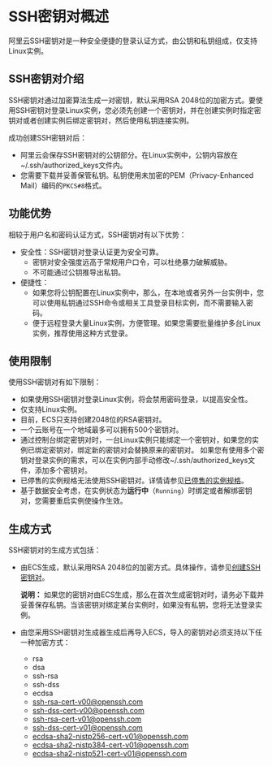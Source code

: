 # SSH密钥对概述

阿里云SSH密钥对是一种安全便捷的登录认证方式，由公钥和私钥组成，仅支持Linux实例。

## SSH密钥对介绍

SSH密钥对通过加密算法生成一对密钥，默认采用RSA 2048位的加密方式。要使用SSH密钥对登录Linux实例，您必须先创建一个密钥对，并在创建实例时指定密钥对或者创建实例后绑定密钥对，然后使用私钥连接实例。

成功创建SSH密钥对后：

-   阿里云会保存SSH密钥对的公钥部分。在Linux实例中，公钥内容放在~/.ssh/authorized\_keys文件内。
-   您需要下载并妥善保管私钥。私钥使用未加密的PEM（Privacy-Enhanced Mail）编码的`PKCS#8`格式。

## 功能优势

相较于用户名和密码认证方式，SSH密钥对有以下优势：

-   安全性：SSH密钥对登录认证更为安全可靠。
    -   密钥对安全强度远高于常规用户口令，可以杜绝暴力破解威胁。
    -   不可能通过公钥推导出私钥。
-   便捷性：
    -   如果您将公钥配置在Linux实例中，那么，在本地或者另外一台实例中，您可以使用私钥通过SSH命令或相关工具登录目标实例，而不需要输入密码。
    -   便于远程登录大量Linux实例，方便管理。如果您需要批量维护多台Linux实例，推荐使用这种方式登录。

## 使用限制

使用SSH密钥对有如下限制：

-   如果使用SSH密钥对登录Linux实例，将会禁用密码登录，以提高安全性。
-   仅支持Linux实例。
-   目前，ECS只支持创建2048位的RSA密钥对。
-   一个云账号在一个地域最多可以拥有500个密钥对。
-   通过控制台绑定密钥对时，一台Linux实例只能绑定一个密钥对，如果您的实例已绑定密钥对，绑定新的密钥对会替换原来的密钥对。 如果您有使用多个密钥对登录实例的需求，可以在实例内部手动修改~/.ssh/authorized\_keys文件，添加多个密钥对。
-   已停售的实例规格无法使用SSH密钥对。详情请参见[已停售的实例规格](/cn.zh-CN/实例/已停售的实例规格.md)。
-   基于数据安全考虑，在实例状态为**运行中**（`Running`）时绑定或者解绑密钥对，您需要重启实例使操作生效。

## 生成方式

SSH密钥对的生成方式包括：

-   由ECS生成，默认采用RSA 2048位的加密方式。具体操作，请参见[创建SSH密钥对](/cn.zh-CN/安全/SSH密钥对/使用SSH密钥对/创建SSH密钥对.md)。

    **说明：** 如果您的密钥对由ECS生成，那么在首次生成密钥对时，请务必下载并妥善保存私钥。当该密钥对绑定某台实例时，如果没有私钥，您将无法登录实例。

-   由您采用SSH密钥对生成器生成后再导入ECS，导入的密钥对必须支持以下任一种加密方式：
    -   rsa
    -   dsa
    -   ssh-rsa
    -   ssh-dss
    -   ecdsa
    -   ssh-rsa-cert-v00@openssh.com
    -   ssh-dss-cert-v00@openssh.com
    -   ssh-rsa-cert-v01@openssh.com
    -   ssh-dss-cert-v01@openssh.com
    -   ecdsa-sha2-nistp256-cert-v01@openssh.com
    -   ecdsa-sha2-nistp384-cert-v01@openssh.com
    -   ecdsa-sha2-nistp521-cert-v01@openssh.com

